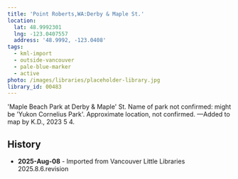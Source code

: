 ```yaml
---
title: 'Point Roberts,WA:Derby & Maple St.'
location:
  lat: 48.9992301
  lng: -123.0407557
  address: '48.9992, -123.0408'
tags:
  - kml-import
  - outside-vancouver
  - pale-blue-marker
  - active
photo: /images/libraries/placeholder-library.jpg
library_id: 00483
---
```

'Maple Beach Park at Derby & Maple' St.
Name of park not confirmed: might be 
'Yukon Cornelius Park'.
Approximate location, not confirmed.
—Added to map by K.D., 2023 5 4. 

## History
- **2025-Aug-08** - Imported from Vancouver Little Libraries 2025.8.6.revision
